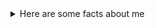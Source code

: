 <!-- ### Hi there 👋-->

<!--
**vadimprimakov/vadimprimakov** is a ✨ _special_ ✨ repository because its `README.md` (this file) appears on your GitHub profile.

Here are some ideas to get you started:

- 🔭 I’m currently working on ...
- 🌱 I’m currently learning ...
- 👯 I’m looking to collaborate on ...
- 🤔 I’m looking for help with ...
- 💬 Ask me about ...
- 📫 How to reach me: ...
- 😄 Pronouns: ...
- ⚡ Fun fact: ...
-->
<details>
<summary>Here are some facts about me</summary>

|     🤔| Vadim Primakov          |
|-----:|-----------|
|     🔭| I’m currently working on marketing agency|
|     🌱| I’m currently learning data science    |
|     📫| How to reach me: https://t.me/vadimprimakov      |
  
</details>
